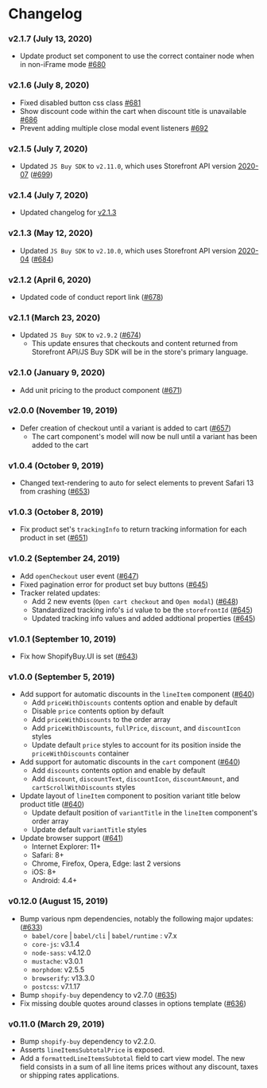 # Changelog

### v2.1.7 (July 13, 2020)

- Update product set component to use the correct container node when in non-iFrame mode [#680](https://github.com/Shopify/buy-button-js/pull/680)

### v2.1.6 (July 8, 2020)

- Fixed disabled button css class [#681](https://github.com/shopify/buy-button-js/pull/681)
- Show discount code within the cart when discount title is unavailable [#686](https://github.com/Shopify/buy-button-js/pull/686)
- Prevent adding multiple close modal event listeners [#692](https://github.com/shopify/buy-button-js/pull/692)

### v2.1.5 (July 7, 2020)

- Updated `JS Buy SDK` to `v2.11.0`, which uses Storefront API version [2020-07](https://shopify.dev/concepts/about-apis/versioning/release-notes/2020-07) ([#699](https://github.com/Shopify/buy-button-js/pull/699))

### v2.1.4 (July 7, 2020)

- Updated changelog for [v2.1.3](https://github.com/Shopify/buy-button-js/pull/685)

### v2.1.3 (May 12, 2020)

- Updated `JS Buy SDK` to `v2.10.0`, which uses Storefront API version [2020-04](https://shopify.dev/concepts/about-apis/versioning/release-notes/2020-04) ([#684](https://github.com/Shopify/buy-button-js/pull/684))

### v2.1.2 (April 6, 2020)

- Updated code of conduct report link ([#678](https://github.com/Shopify/buy-button-js/pull/678))

### v2.1.1 (March 23, 2020)

- Updated `JS Buy SDK` to `v2.9.2` ([#674](https://github.com/Shopify/buy-button-js/pull/674))
  - This update ensures that checkouts and content returned from Storefront API/JS Buy SDK will be in the store's primary language.

### v2.1.0 (January 9, 2020)

- Add unit pricing to the product component ([#671](https://github.com/Shopify/buy-button-js/pull/671))

### v2.0.0 (November 19, 2019)

- Defer creation of checkout until a variant is added to cart ([#657](https://github.com/Shopify/buy-button-js/pull/657))
  - The cart component's model will now be null until a variant has been added to the cart

### v1.0.4 (October 9, 2019)

- Changed text-rendering to auto for select elements to prevent Safari 13 from crashing ([#653](https://github.com/Shopify/buy-button-js/pull/653))

### v1.0.3 (October 8, 2019)

- Fix product set's `trackingInfo` to return tracking information for each product in set ([#651](https://github.com/Shopify/buy-button-js/pull/651))

### v1.0.2 (September 24, 2019)

- Add `openCheckout` user event ([#647](https://github.com/Shopify/buy-button-js/pull/647))
- Fixed pagination error for product set buy buttons ([#645](https://github.com/Shopify/buy-button-js/pull/645))
- Tracker related updates:
  - Add 2 new events (`Open cart checkout` and `Open modal`) ([#648](https://github.com/Shopify/buy-button-js/pull/648))
  - Standardized tracking info's `id` value to be the `storefrontId` ([#645](https://github.com/Shopify/buy-button-js/pull/645))
  - Updated tracking info values and added addtional properties ([#645](https://github.com/Shopify/buy-button-js/pull/645))

### v1.0.1 (September 10, 2019)

- Fix how ShopifyBuy.UI is set ([#643](https://github.com/Shopify/buy-button-js/pull/643))

### v1.0.0 (September 5, 2019)

- Add support for automatic discounts in the `lineItem` component ([#640](https://github.com/Shopify/buy-button-js/pull/640))
  - Add `priceWithDiscounts` contents option and enable by default
  - Disable `price` contents option by default
  - Add `priceWithDiscounts` to the order array
  - Add `priceWithDiscounts`, `fullPrice`, `discount`, and `discountIcon` styles
  - Update default `price` styles to account for its position inside the `priceWithDiscounts` container
- Add support for automatic discounts in the `cart` component ([#640](https://github.com/Shopify/buy-button-js/pull/640))
  - Add `discounts` contents option and enable by default
  - Add `discount`, `discountText`, `discountIcon`, `discountAmount`, and `cartScrollWithDiscounts` styles
- Update layout of `lineItem` component to position variant title below product title ([#640](https://github.com/Shopify/buy-button-js/pull/640))
  - Update default position of `variantTitle` in the `lineItem` component's order array
  - Update default `variantTitle` styles
- Update browser support ([#641](https://github.com/Shopify/buy-button-js/pull/641))
  - Internet Explorer: 11+
  - Safari: 8+
  - Chrome, Firefox, Opera, Edge: last 2 versions
  - iOS: 8+
  - Android: 4.4+

### v0.12.0 (August 15, 2019)

- Bump various npm dependencies, notably the following major updates: ([#633](https://github.com/Shopify/buy-button-js/pull/633))
  - `babel/core` | `babel/cli` | `babel/runtime` : v7.x
  - `core-js`: v3.1.4
  - `node-sass`: v4.12.0
  - `mustache`: v3.0.1
  - `morphdom`: v2.5.5
  - `browserify`: v13.3.0
  - `postcss`: v7.1.17
- Bump `shopify-buy` dependency to v2.7.0 ([#635](https://github.com/Shopify/buy-button-js/pull/635))
- Fix missing double quotes around classes in options template ([#636](https://github.com/Shopify/buy-button-js/pull/636))

### v0.11.0 (March 29, 2019)

- Bump `shopify-buy` dependency to v2.2.0.
- Asserts `lineItemsSubtotalPrice` is exposed.
- Add a `formattedLineItemsSubtotal` field to cart view model. The new field consists in a sum of all line items prices without any discount, taxes or shipping rates applications.
